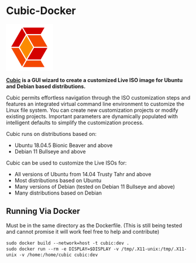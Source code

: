 # Cubic-Docker

<img src="screenshots/cubic_512x512.png" height="128"/>

**[Cubic](https://github.com/PJ-Singh-001/Cubic) is a GUI wizard to create a customized Live ISO image for Ubuntu and Debian based distributions.**

Cubic permits effortless navigation through the ISO customization steps and features an integrated virtual command line environment to customize the Linux file system. You can create new customization projects or modify existing projects. Important parameters are dynamically populated with intelligent defaults to simplify the customization process.

Cubic runs on distributions based on:
- Ubuntu 18.04.5 Bionic Beaver and above
- Debian 11 Bullseye and above

Cubic can be used to customize the Live ISOs for:
- All versions of Ubuntu from 14.04 Trusty Tahr and above
- Most distributions based on Ubuntu
- Many versions of Debian (tested on Debian 11 Bullseye and above)
- Many distributions based on Debian
  
## Running Via Docker
Must be in the same directory as the Dockerfile.
(This is still being tested and cannot promise it will work feel free to help and contribute)

    sudo docker build --network=host -t cubic:dev .
    sudo docker run --rm -e DISPLAY=$DISPLAY -v /tmp/.X11-unix:/tmp/.X11-unix -v /home:/home/cubic cubic:dev
